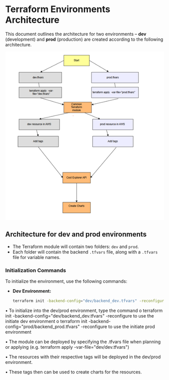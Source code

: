 # Terraform Environments Architecture

This document outlines the architecture for two environments – **dev** (development) and **prod** (production) are created according to the following architecture.

![Alt text](Terraform_Environments_Architecture.png)


## Architecture for dev and prod environments

- The Terraform module will contain two folders: `dev` and `prod`.
- Each folder will contain the backend `.tfvars` file, along with a `.tfvars` file for variable names.

### Initialization Commands

To initialize the environment, use the following commands:

- **Dev Environment:**
  ```bash
  terraform init -backend-config="dev/backend_dev.tfvars" -reconfigure

• To initialize into the dev/prod environment, type the command 
  o terraform init -backend-config="dev/backend_dev.tfvars" -reconfigure to use the initiate dev environment 
  o terraform init -backend-config="prod/backend_prod.tfvars" -reconfigure to use the initiate prod environment

• The module can be deployed by specifying the .tfvars file when planning or applying (e.g. terraform apply -var-file="dev/dev.tfvars")

• The resources with their respective tags will be deployed in the dev/prod environment.

• These tags then can be used to create charts for the resources.
